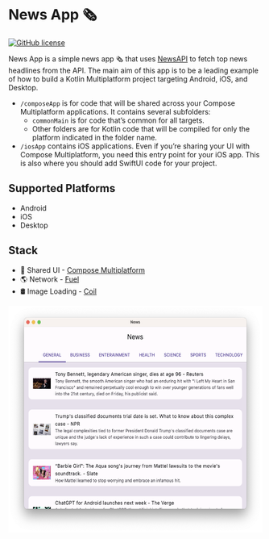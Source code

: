 # News App 🗞
[![GitHub license](https://img.shields.io/github/license/iNoles/News)](https://github.com/iNoles/News/blob/main/LICENSE)

News App is a simple news app 🗞️ that uses [NewsAPI](https://newsapi.org/) to fetch top news headlines from the API. The main aim of this app is to be a leading example of how to build a Kotlin Multiplatform project targeting Android, iOS, and Desktop.

* `/composeApp` is for code that will be shared across your Compose Multiplatform applications.
  It contains several subfolders:
  - `commonMain` is for code that’s common for all targets.
  - Other folders are for Kotlin code that will be compiled for only the platform indicated in the folder name.
* `/iosApp` contains iOS applications. Even if you’re sharing your UI with Compose Multiplatform,
  you need this entry point for your iOS app. This is also where you should add SwiftUI code for your project.

## Supported Platforms
- Android
- iOS
- Desktop

## Stack
- 🍎 Shared UI - [Compose Multiplatform](https://github.com/JetBrains/compose-multiplatform)
- 🌎 Network - [Fuel](https://github.com/kittinunf/fuel)
- 🛢 Image Loading - [Coil](https://github.com/coil-kt/coil)

<img alt="NewsApp Main Page" height="450px" src="https://raw.githubusercontent.com/iNoles/News/main/screenshots/mac-desktop.png" />

